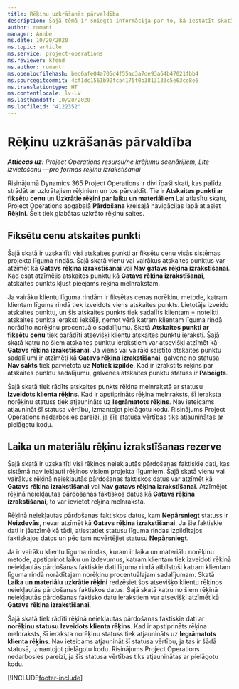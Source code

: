 ```yaml
---
title: Rēķinu uzkrāšanās pārvaldība
description: Šajā tēmā ir sniegta informācija par to, kā iestatīt skatīt uzkrātos rēķinus risinājumā Project Operations un strādāt ar tiem.
author: rumant
manager: Annbe
ms.date: 10/20/2020
ms.topic: article
ms.service: project-operations
ms.reviewer: kfend
ms.author: rumant
ms.openlocfilehash: bec6afe04a705d4f55ac3a7de93a64b47021fbb4
ms.sourcegitcommit: 4cf1dc1561b92fca4175f0b3813133c5e63ce8e6
ms.translationtype: HT
ms.contentlocale: lv-LV
ms.lasthandoff: 10/28/2020
ms.locfileid: "4122352"
---
```

# <a name="manage-the-billing-backlog"></a>Rēķinu uzkrāšanās pārvaldība

_**Attiecas uz:** Project Operations resursu/ne krājumu scenārijiem, Lite izvietošanu —pro formas rēķinu izrakstīšanai_

Risinājumā Dynamics 365 Project Operations ir divi īpaši skati, kas palīdz strādāt ar uzkrātajiem rēķiniem un tos pārvaldīt. Tie ir **Atskaites punkti ar fiksētu cenu** un **Uzkrātie rēķini par laiku un materiāliem** Lai atlasītu skatu, Project Operations apgabalā **Pārdošana** kreisajā navigācijas lapā atlasiet **Rēķini**. Šeit tiek glabātas uzkrāto rēķinu saites.

## <a name="fixed-price-milestones"></a>Fiksētu cenu atskaites punkti

Šajā skatā ir uzskaitīti visi atskaites punkti ar fiksētu cenu visās sistēmas projekta līguma rindās. Šajā skatā vienu vai vairākus atskaites punktus var atzīmēt kā **Gatavs rēķina izrakstīšanai** vai **Nav gatavs rēķina izrakstīšanai**. Kad esat atzīmējis atskaites punktu kā **Gatavs rēķina izrakstīšanai**, atskaites punkts kļūst pieejams rēķina melnrakstam.

Ja vairāku klientu līguma rindām ir fiksētas cenas norēķinu metode, katram klientam līguma rindā tiek izveidots viens atskaites punkts. Lietotājs izveido atskaites punktu, un šis atskaites punkts tiek sadalīts klientam = noteikti atskaites punkta ieraksti iekšēji, ņemot vērā katram klientam līguma rindā norādīto norēķinu procentuālo sadalījumu. Skatā **Atskaites punkti ar fiksētu cenu** tiek parādīti atsevišķi klientu atskaites punktu ieraksti. Šajā skatā katru no šiem atskaites punktu ierakstiem var atsevišķi atzīmēt kā **Gatavs rēķina izrakstīšanai**. Ja viens vai vairāki saistīto atskaites punktu sadalījumi ir atzīmēti kā **Gatavs rēķina izrakstīšanai**, galvene no statusa **Nav sākts** tiek pārvietota uz **Notiek izpilde**. Kad ir izrakstīts rēķins par atskaites punktu sadalījumu, galvenes atskaites punktu statuss ir **Pabeigts**.

Šajā skatā tiek rādīts atskaites punkts rēķina melnrakstā ar statusu **Izveidots klienta rēķins**. Kad ir apstiprināts rēķina melnraksts, šī ieraksta norēķinu statuss tiek atjaunināts uz **Iegrāmatots rēķins**. Nav ieteicams atjaunināt šī statusa vērtību, izmantojot pielāgotu kodu. Risinājums Project Operations nedarbosies pareizi, ja šīs statusa vērtības tiks atjauninātas ar pielāgotu kodu.

## <a name="time-and-material-billing-backlog"></a>Laika un materiālu rēķinu izrakstīšanas rezerve

Šajā skatā ir uzskaitīti visi rēķinos neiekļautās pārdošanas faktiskie dati, kas sistēmā nav iekļauti rēķinos visiem projekta līgumiem. Šajā skatā vienu vai vairākus rēķinā neiekļautās pārdošanas faktiskos datus var atzīmēt kā **Gatavs rēķina izrakstīšanai** vai **Nav gatavs rēķina izrakstīšanai**. Atzīmējot rēķinā neiekļautas pārdošanas faktiskos datus kā **Gatavs rēķina izrakstīšanai**, to var ievietot rēķina melnrakstā.

Rēķinā neiekļautas pārdošanas faktiskos datus, kam **Nepārsniegt** statuss ir **Neizdevās**, nevar atzīmēt kā **Gatavs rēķina izrakstīšanai**. Ja šie faktiskie dati ir jāatzīmē kā tādi, atiestatiet statusu līguma rindas izpildītajos faktiskajos datos un pēc tam novērtējiet statusu **Nepāŗsniegt**.

Ja ir vairāku klientu līguma rindas, kuram ir laika un materiālu norēķinu metode, apstiprinot laiku un izdevumus, katram klientam tiek izveidoti rēķinā neiekļautās pārdošanas faktiskie dati līguma rindā atbilstoši katram klientam līguma rindā norādītajam norēķinu procentuālajam sadalījumam. Skatā **Laika un materiālu uzkrātie rēķini** redzēsiet šos atsevišķo klientu rēķinos neiekļautās pārdošanas faktiskos datus. Šajā skatā katru no šiem rēķinā neiekļautās pārdošanas faktisko datu ierakstiem var atsevišķi atzīmēt kā **Gatavs rēķina izrakstīšanai**.

Šajā skatā tiek rādīti rēķinā neiekļautas pārdošanas faktiskie dati ar **norēķinu statusu** **Izveidots klienta rēķins**. Kad ir apstiprināts rēķina melnraksts, šī ieraksta norēķinu statuss tiek atjaunināts uz **Iegrāmatots klienta rēķins**. Nav ieteicams atjaunināt šī statusa vērtību, ja tas ir šādā statusā, izmantojot pielāgotu kodu. Risinājums Project Operations nedarbosies pareizi, ja šīs statusa vērtības tiks atjauninātas ar pielāgotu kodu.


[!INCLUDE[footer-include](../includes/footer-banner.md)]